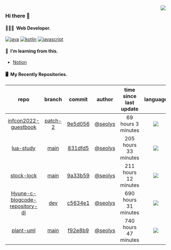 <img align="right" src="https://github-readme-stats.vercel.app/api?username=seolys&show_icons=true&hide_title=true" />

### Hi there 👋

#### 🧑🏻‍💻&nbsp;&nbsp;Web Developer.


[![java](http://img.shields.io/badge/-java-black?style=flat-square&logo=)](#)
[![kotlin](http://img.shields.io/badge/-kotlin-gray?style=flat-square&logo=)](#)
[![javascript](http://img.shields.io/badge/-javascript-darkgray?style=flat-square&logo=)](#)

<!--
**seolys/seolys** is a ✨ _special_ ✨ repository because its `README.md` (this file) appears on your GitHub profile.

Here are some ideas to get you started:

- 🔭 I’m currently working on ...
- 🌱 I’m currently learning ...
- 👯 I’m looking to collaborate on ...
- 🤔 I’m looking for help with ...
- 💬 Ask me about ...
- 📫 How to reach me: ...
- 😄 Pronouns: ...
- ⚡ Fun fact: ...
-->

#### 🌱&nbsp;&nbsp;I’m learning from this.
- [Notion](https://seolnavy.notion.site/Home-f9b0154d1c6d4b6ba008ef6e4f65e709)
<!--
- [inflearn](https://github.com/seolys/TIL/blob/master/inflearn/inflearn.md)
- [book](https://github.com/seolys/TIL/blob/master/book/book.md)
- [youtube](https://github.com/seolys/TIL/blob/master/youtube/youtube.md)
-->
#### 🖥&nbsp;&nbsp;My Recently Repositories.

| repo | branch | commit | author | time since last update | language |
|:---:|:---:|:---:|:---:|:---:|:---:|
| [infcon2022-guestbook](https://github.com/seolys/infcon2022-guestbook) | [patch-2](https://github.com/seolys/infcon2022-guestbook/tree/patch-2) |[9e5d056](https://github.com/seolys/infcon2022-guestbook/commit/9e5d05661337a22c87b40b31dbbb6166a0b20bfb) | [@seolys](https://github.com/seolys) |69 hours 3 minutes | ![](https://img.shields.io/badge/language-SCSS-default.svg?style=flat-square)|
| [lua-study](https://github.com/seolys/lua-study) | [main](https://github.com/seolys/lua-study/tree/main) |[831dfd5](https://github.com/seolys/lua-study/commit/831dfd5a6f8fc2a6c4d032ed52b3021becd640b9) | [@seolys](https://github.com/seolys) |205 hours 33 minutes | ![](https://img.shields.io/badge/language-Lua-default.svg?style=flat-square)|
| [stock-lock](https://github.com/seolys/stock-lock) | [main](https://github.com/seolys/stock-lock/tree/main) |[9a33b59](https://github.com/seolys/stock-lock/commit/9a33b59fc8e78bad11c250c71594675ac24fc389) | [@seolys](https://github.com/seolys) |211 hours 12 minutes | ![](https://img.shields.io/badge/language-Java-default.svg?style=flat-square)|
| [Hyune-c-blogcode-repository-di](https://github.com/seolys/Hyune-c-blogcode-repository-di) | [dev](https://github.com/seolys/Hyune-c-blogcode-repository-di/tree/dev) |[c5634e1](https://github.com/seolys/Hyune-c-blogcode-repository-di/commit/c5634e1b3d5f902c6365fb797f98ad808f85b84e) | [@seolys](https://github.com/seolys) |690 hours 31 minutes | ![](https://img.shields.io/badge/language-Java-default.svg?style=flat-square)|
| [plant-uml](https://github.com/seolys/plant-uml) | [main](https://github.com/seolys/plant-uml/tree/main) |[f92e8b9](https://github.com/seolys/plant-uml/commit/f92e8b95b64778b9e9488c18a1e58446da4adcc2) | [@seolys](https://github.com/seolys) |740 hours 47 minutes | ![](https://img.shields.io/badge/language-unknown-default.svg?style=flat-square)|


<!--
[![Tech Blog Badge](http://img.shields.io/badge/-Tech%20blog-black?style=flat-square&logo=github&link=https://zzsza.github.io/)](https://zzsza.github.io/) 
[![Linkedin Badge](https://img.shields.io/badge/-LinkedIn-blue?style=flat-square&logo=Linkedin&logoColor=white&link=https://www.linkedin.com/in/seong-yun-byeon-8183a8113/)](https://www.linkedin.com/in/seong-yun-byeon-8183a8113/) 
[![Youtube Badge](https://img.shields.io/badge/Youtube-ff0000?style=flat-square&logo=youtube&link=https://www.youtube.com/c/kyleschool)](https://www.youtube.com/c/kyleschool) 
[![Facebook Badge](https://img.shields.io/badge/-Facebook-1877f2?style=flat-square&logo=facebook&logoColor=white&link=https://www.facebook.com/zzsza)](https://www.facebook.com/zzsza) 
[![Instagram Badge](https://img.shields.io/badge/-Instagram-dd2a7b?style=flat-square&logo=instagram&logoColor=white&link=https://www.instagram.com/data.scientist/)](https://www.instagram.com/data.scientist/) 
[![Gmail Badge](https://img.shields.io/badge/-Gmail-d14836?style=flat-square&logo=Gmail&logoColor=white&link=mailto:snugyun01@gmail.com)](mailto:snugyun01@gmail.com)
-->
